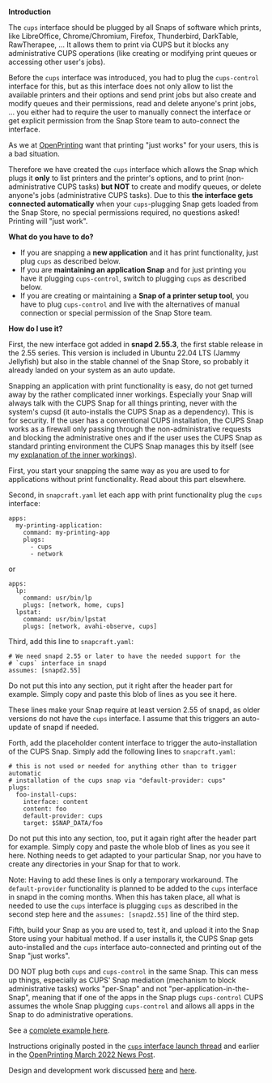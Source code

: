 **Introduction**

The `cups` interface should be plugged by all Snaps of software which prints, like LibreOffice, Chrome/Chromium, Firefox, Thunderbird, DarkTable, RawTherapee, ... It allows them to print via CUPS but it blocks any administrative CUPS operations (like creating or modifying print queues or accessing other user's jobs).

Before the `cups` interface was introduced, you had to plug the `cups-control` interface for this, but as this interface does not only allow to list the available printers and their options and send print jobs but also create and modify queues and their permissions, read and delete anyone's print jobs, ... you either had to require the user to manually connect the interface or get explicit permission from the Snap Store team to auto-connect the interface.

As we at [OpenPrinting](http://www.openprinting.org/) want that printing "just works" for your users, this is a bad situation.

Therefore we have created the `cups` interface which allows the Snap which plugs it **only** to list printers and the printer's options, and to print (non-administrative CUPS tasks) **but NOT** to create and modify queues, or delete anyone's jobs (administrative CUPS tasks). Due to this **the interface gets connected automatically** when your `cups`-plugging Snap gets loaded from the Snap Store, no special permissions required, no questions asked! Printing will "just work".

**What do you have to do?**
- If you are snapping a **new application** and it has print functionality, just plug `cups` as described below.
- If you are **maintaining an application Snap** and for just printing you have it plugging `cups-control`, switch to plugging `cups` as described below.
- If you are creating or maintaining a **Snap of a printer setup tool**, you have to plug `cups-control` and live with the alternatives of manual connection or special permission of the Snap Store team.

**How do I use it?**

First, the new interface got added in **snapd 2.55.3**, the first stable release in the 2.55 series. This version is included in Ubuntu 22.04 LTS (Jammy Jellyfish) but also in the stable channel of the Snap Store, so probably it already landed on your system as an auto update.

Snapping an application with print functionality is easy, do not get turned away by the rather complicated inner workings. Especially your Snap will always talk with the CUPS Snap for all things printing, never with the system's cupsd (it auto-installs the CUPS Snap as a dependency). This is for security. If the user has a conventional CUPS installation, the CUPS Snap works as a firewall only passing through the non-administrative requests and blocking the administrative ones and if the user uses the CUPS Snap as standard printing environment the CUPS Snap manages this by itself (see my [explanation of the inner workings](https://forum.snapcraft.io/t/new-interface-cups-for-all-snaps-which-print/29702/2?u=till.kamppeter)). 

First, you start your snapping the same way as you are used to for applications without print functionality. Read about this part elsewhere.

Second, in `snapcraft.yaml` let each app with print functionality plug the `cups` interface:
```
apps:
  my-printing-application:
    command: my-printing-app
    plugs:
      - cups
      - network
```
or
```
apps:
  lp:
    command: usr/bin/lp
    plugs: [network, home, cups]
  lpstat:
    command: usr/bin/lpstat
    plugs: [network, avahi-observe, cups]
```
Third, add this line to `snapcraft.yaml`:
```
# We need snapd 2.55 or later to have the needed support for the
# `cups` interface in snapd
assumes: [snapd2.55]
```
Do not put this into any section, put it right after the header part for example. Simply copy and paste this blob of lines as you see it here.

These lines make your Snap require at least version 2.55 of snapd, as older versions do not have the `cups` interface. I assume that this triggers an auto-update of snapd if needed.

Forth, add the placeholder content interface to trigger the auto-installation of the CUPS Snap. Simply add the following lines to `snapcraft.yaml`:
```
# this is not used or needed for anything other than to trigger automatic
# installation of the cups snap via "default-provider: cups"
plugs:
  foo-install-cups:
    interface: content
    content: foo
    default-provider: cups
    target: $SNAP_DATA/foo
```
Do not put this into any section, too, put it again right after the header part for example. Simply copy and paste the whole blob of lines as you see it here. Nothing needs to get adapted to your particular Snap, nor you have to create any directories in your Snap for that to work.

Note: Having to add these lines is only a temporary workaround. The `default-provider` functionality is planned to be added to the `cups` interface in snapd in the coming months. When this has taken place, all what is needed to use the `cups` interface is plugging `cups` as described in the second step here and the `assumes: [snapd2.55]` line of the third step.

Fifth, build your Snap as you are used to, test it, and upload it into the Snap Store using your habitual method. If a user installs it, the CUPS Snap gets auto-installed and the `cups` interface auto-connected and printing out of the Snap "just works".

DO NOT plug both `cups` and `cups-control` in the same Snap. This can mess up things, especially as CUPS' Snap mediation (mechanism to block administrative tasks) works "per-Snap" and not "per-application-in-the-Snap", meaning that if one of the apps in the Snap plugs `cups-control` CUPS assumes the whole Snap plugging `cups-control` and allows all apps in the Snap to do administrative operations.

See a [complete example here](https://github.com/snapcore/test-snapd-cups-consumer).

Instructions originally posted in the [`cups` interface launch thread](https://forum.snapcraft.io/t/new-interface-cups-for-all-snaps-which-print/) and earlier in the [OpenPrinting March 2022 News Post](https://openprinting.github.io/OpenPrinting-News-March-2022/#cups-snap-and-snapd-printing-interface).

Design and development work discussed [here](https://forum.snapcraft.io/t/handling-of-the-cups-plug-by-snapd-especially-auto-connection/) and [here](https://forum.snapcraft.io/t/cups-interface-merged-into-snapd-additional-steps-to-complete/).